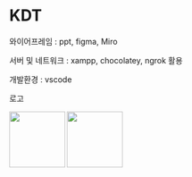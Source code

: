 # KDT

와이어프레임 : ppt, figma, Miro

서버 및 네트워크 : xampp, chocolatey, ngrok 활용

개발환경 : vscode

로고

<b><img src="https://github.com/user-attachments/assets/1c9d5124-362f-4714-82bf-57f4641195cd" width="100" height="100"/><b/>
<img src="https://github.com/user-attachments/assets/b978ab69-b1b8-444e-8c59-bf004a27a545" width="100" height="100"/>
